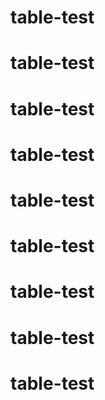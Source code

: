 # table-test
# table-test
# table-test
# table-test
# table-test
# table-test
# table-test
# table-test
# table-test
